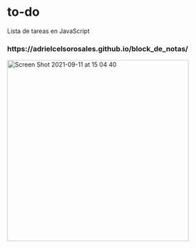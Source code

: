 # to-do
Lista de tareas en JavaScript
<h3>https://adrielcelsorosales.github.io/block_de_notas/</h3>
<img width="422" alt="Screen Shot 2021-09-11 at 15 04 40" src="https://user-images.githubusercontent.com/26985597/132961606-c021fb6d-6fa2-4d44-bf61-deb2ac2ac9f0.png">
